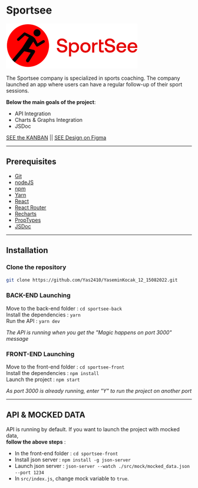 # Sportsee

![SportSee logo](/sportsee-front/src/assets/logo.svg)

The Sportsee company is specialized in sports coaching.
The company launched an app where users can have a regular follow-up of their sport sessions.

**Below the main goals of the project**:

- API Integration
- Charts & Graphs Integration
- JSDoc

[SEE the KANBAN](https://676974353034.notion.site/Tableau-de-bord-SportSee-922ee66152c74a9ab9d74b9be1e6e13f) || [SEE Design on Figma](https://www.figma.com/file/BMomGVZqLZb811mDMShpLu/UI-design-Sportify-FR)

---

## Prerequisites

- [Git](https://git-scm.com/)
- [nodeJS](https://nodejs.org/en/)
- [npm](https://www.npmjs.com/)
- [Yarn](https://yarnpkg.com/)
- [React](https://fr.reactjs.org/)
- [React Router](https://reactrouter.com/)
- [Recharts](https://recharts.org/en-US/)
- [PropTypes](https://www.npmjs.com/package/prop-types)
- [JSDoc](https://jsdoc.app/)

---

## Installation

### Clone the repository

```sh
git clone https://github.com/Yas2410/YaseminKocak_12_15082022.git
```

### BACK-END Launching

Move to the back-end folder : `cd sportsee-back`  
Install the dependencies : `yarn`  
Run the API : `yarn dev`

_The API is running when you get the "Magic happens on port 3000" message_

### FRONT-END Launching

Move to the front-end folder : `cd sportsee-front`  
Install the dependencies : `npm install`  
Launch the project : `npm start`

_As port 3000 is already running, enter "Y" to run the project on another port_

---

## API & MOCKED DATA

API is running by default.
If you want to launch the project with mocked data,  
**follow the above steps** :

- In the front-end folder : `cd sportsee-front`
- Install json server : `npm install -g json-server`
- Launch json server : `json-server --watch ./src/mock/mocked_data.json --port 1234`
- In `src/index.js`, change mock variable to `true`.
